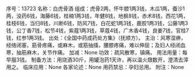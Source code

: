 序号：13723
名称：白虎骨酒
组成：虎骨2两，怀牛膝1两3钱，木瓜1两，蚕沙1两，没药6钱，海藤6钱，桂楠1两3钱，年健8钱，地枫8钱，赤术8钱，西花1两，桂枝6钱，当归8钱，川断6钱，防风7钱，白花蛇1两3钱，鹿胶1两3钱，公藤1两3钱，公丁香7钱，松节4钱，紫蔻1两3钱，草蔻4钱，广木香4钱，良姜7钱，官桂7钱，红参1两3钱。
出处：《全国中药成药处方集》（抚顺方）。
主治：风寒湿痹，经络闭塞，筋骨疼痛，或麻木，或筋抽搐，腰膝疼痛，难以伸屈；及妇人经闭血寒，抽筋麻木，关节作痛。
加减：None
功效：疏风散寒，镇痛。
用法用量：每早服3钱。
制备方法：用烧酒30斤，用罐泡药1天许，再以温火燉数开，澄清去滓用之。
临床应用：None
各家论述：None
用药禁忌：孕妇忌用。
附注：None
